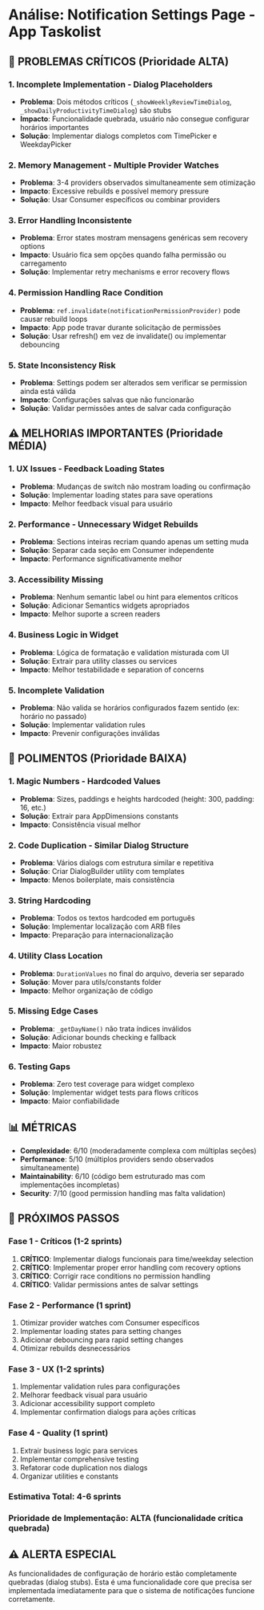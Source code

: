 # Análise: Notification Settings Page - App Taskolist

## 🚨 PROBLEMAS CRÍTICOS (Prioridade ALTA)

### 1. Incomplete Implementation - Dialog Placeholders
- **Problema**: Dois métodos críticos (`_showWeeklyReviewTimeDialog`, `_showDailyProductivityTimeDialog`) são stubs
- **Impacto**: Funcionalidade quebrada, usuário não consegue configurar horários importantes
- **Solução**: Implementar dialogs completos com TimePicker e WeekdayPicker

### 2. Memory Management - Multiple Provider Watches
- **Problema**: 3-4 providers observados simultaneamente sem otimização
- **Impacto**: Excessive rebuilds e possível memory pressure
- **Solução**: Usar Consumer específicos ou combinar providers

### 3. Error Handling Inconsistente
- **Problema**: Error states mostram mensagens genéricas sem recovery options
- **Impacto**: Usuário fica sem opções quando falha permissão ou carregamento
- **Solução**: Implementar retry mechanisms e error recovery flows

### 4. Permission Handling Race Condition
- **Problema**: `ref.invalidate(notificationPermissionProvider)` pode causar rebuild loops
- **Impacto**: App pode travar durante solicitação de permissões
- **Solução**: Usar refresh() em vez de invalidate() ou implementar debouncing

### 5. State Inconsistency Risk
- **Problema**: Settings podem ser alterados sem verificar se permission ainda está válida
- **Impacto**: Configurações salvas que não funcionarão
- **Solução**: Validar permissões antes de salvar cada configuração

## ⚠️ MELHORIAS IMPORTANTES (Prioridade MÉDIA)

### 1. UX Issues - Feedback Loading States
- **Problema**: Mudanças de switch não mostram loading ou confirmação
- **Solução**: Implementar loading states para save operations
- **Impacto**: Melhor feedback visual para usuário

### 2. Performance - Unnecessary Widget Rebuilds
- **Problema**: Sections inteiras recriam quando apenas um setting muda
- **Solução**: Separar cada seção em Consumer independente
- **Impacto**: Performance significativamente melhor

### 3. Accessibility Missing
- **Problema**: Nenhum semantic label ou hint para elementos críticos
- **Solução**: Adicionar Semantics widgets apropriados
- **Impacto**: Melhor suporte a screen readers

### 4. Business Logic in Widget
- **Problema**: Lógica de formatação e validation misturada com UI
- **Solução**: Extrair para utility classes ou services
- **Impacto**: Melhor testabilidade e separation of concerns

### 5. Incomplete Validation
- **Problema**: Não valida se horários configurados fazem sentido (ex: horário no passado)
- **Solução**: Implementar validation rules
- **Impacto**: Prevenir configurações inválidas

## 🔧 POLIMENTOS (Prioridade BAIXA)

### 1. Magic Numbers - Hardcoded Values
- **Problema**: Sizes, paddings e heights hardcoded (height: 300, padding: 16, etc.)
- **Solução**: Extrair para AppDimensions constants
- **Impacto**: Consistência visual melhor

### 2. Code Duplication - Similar Dialog Structure
- **Problema**: Vários dialogs com estrutura similar e repetitiva
- **Solução**: Criar DialogBuilder utility com templates
- **Impacto**: Menos boilerplate, mais consistência

### 3. String Hardcoding
- **Problema**: Todos os textos hardcoded em português
- **Solução**: Implementar localização com ARB files
- **Impacto**: Preparação para internacionalização

### 4. Utility Class Location
- **Problema**: `DurationValues` no final do arquivo, deveria ser separado
- **Solução**: Mover para utils/constants folder
- **Impacto**: Melhor organização de código

### 5. Missing Edge Cases
- **Problema**: `_getDayName()` não trata índices inválidos
- **Solução**: Adicionar bounds checking e fallback
- **Impacto**: Maior robustez

### 6. Testing Gaps
- **Problema**: Zero test coverage para widget complexo
- **Solução**: Implementar widget tests para flows críticos
- **Impacto**: Maior confiabilidade

## 📊 MÉTRICAS
- **Complexidade**: 6/10 (moderadamente complexa com múltiplas seções)
- **Performance**: 5/10 (múltiplos providers sendo observados simultaneamente)
- **Maintainability**: 6/10 (código bem estruturado mas com implementações incompletas)
- **Security**: 7/10 (good permission handling mas falta validation)

## 🎯 PRÓXIMOS PASSOS

### Fase 1 - Críticos (1-2 sprints)
1. **CRÍTICO**: Implementar dialogs funcionais para time/weekday selection
2. **CRÍTICO**: Implementar proper error handling com recovery options
3. **CRÍTICO**: Corrigir race conditions no permission handling
4. **CRÍTICO**: Validar permissions antes de salvar settings

### Fase 2 - Performance (1 sprint)
1. Otimizar provider watches com Consumer específicos
2. Implementar loading states para setting changes
3. Adicionar debouncing para rapid setting changes
4. Otimizar rebuilds desnecessários

### Fase 3 - UX (1-2 sprints)
1. Implementar validation rules para configurações
2. Melhorar feedback visual para usuário
3. Adicionar accessibility support completo
4. Implementar confirmation dialogs para ações críticas

### Fase 4 - Quality (1 sprint)
1. Extrair business logic para services
2. Implementar comprehensive testing
3. Refatorar code duplication nos dialogs
4. Organizar utilities e constants

### Estimativa Total: 4-6 sprints
### Prioridade de Implementação: ALTA (funcionalidade crítica quebrada)

## ⚠️ ALERTA ESPECIAL
As funcionalidades de configuração de horário estão completamente quebradas (dialog stubs). Esta é uma funcionalidade core que precisa ser implementada imediatamente para que o sistema de notificações funcione corretamente.